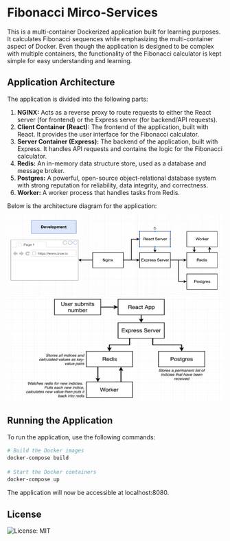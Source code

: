# Fibonacci Mirco-Services

This is a multi-container Dockerized application built for learning purposes. It calculates Fibonacci sequences while emphasizing the multi-container aspect of Docker. Even though the application is designed to be complex with multiple containers, the functionality of the Fibonacci calculator is kept simple for easy understanding and learning.

## Application Architecture

The application is divided into the following parts:

1. **NGINX:** Acts as a reverse proxy to route requests to either the React server (for frontend) or the Express server (for backend/API requests).
2. **Client Container (React):** The frontend of the application, built with React. It provides the user interface for the Fibonacci calculator.
3. **Server Container (Express):** The backend of the application, built with Express. It handles API requests and contains the logic for the Fibonacci calculator.
4. **Redis:** An in-memory data structure store, used as a database and message broker.
5. **Postgres:** A powerful, open-source object-relational database system with strong reputation for reliability, data integrity, and correctness.
6. **Worker:** A worker process that handles tasks from Redis.

Below is the architecture diagram for the application:

![Architecture Diagram](res/arch1.png)
![Application flow](res/arch2.png)

## Running the Application

To run the application, use the following commands:

```sh
# Build the Docker images
docker-compose build

# Start the Docker containers
docker-compose up
```

The application will now be accessible at localhost:8080.

## License

![License: MIT](https://img.shields.io/badge/License-MIT-yellow.svg)